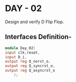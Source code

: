 # DAY - 02
Design and verify D Flip Flop.

## Interfaces Definition- 
```verilog
module Day_02(
input clk,reset,
input D_i,
output reg Q_norst_o,
output reg Q_syncrst_o,
output reg Q_asyncrst_o
    );
```
